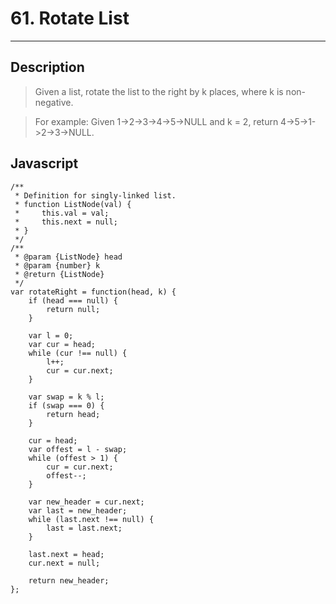 # 61. Rotate List

---

## Description

> Given a list, rotate the list to the right by k places, where k is non-negative.

> For example:
> Given 1->2->3->4->5->NULL and k = 2,
> return 4->5->1->2->3->NULL.



## Javascript

```
/**
 * Definition for singly-linked list.
 * function ListNode(val) {
 *     this.val = val;
 *     this.next = null;
 * }
 */
/**
 * @param {ListNode} head
 * @param {number} k
 * @return {ListNode}
 */
var rotateRight = function(head, k) {
    if (head === null) {
        return null;
    }
    
    var l = 0;
    var cur = head;
    while (cur !== null) {
        l++;
        cur = cur.next;
    }

    var swap = k % l;
    if (swap === 0) {
        return head;
    }

    cur = head;
    var offest = l - swap;
    while (offest > 1) {
        cur = cur.next;
        offest--;
    }

    var new_header = cur.next;
    var last = new_header;
    while (last.next !== null) {
        last = last.next;
    }

    last.next = head;
    cur.next = null;
    
    return new_header;
};
```
